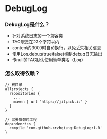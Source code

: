 # DebugLog
### DebugLog是什么？
- 针对系统日志的一个兼容类
- TAG限定在23个字符以内
- content约3000时自动换行，以免丢失相关信息
- 使用Log.debug(true/false)控制debug日志输出
- 传null的TAG默认使用简单类名（Log）
### 怎么取得依赖？
~~~
// 根目录
allprojects {
  repositories {
    ...
    maven { url "https://jitpack.io" }
  }
}
   
// 需要依赖的工程
dependencies {
  compile 'com.github.mrzhqiang:DebugLog:1.0'
}
~~~